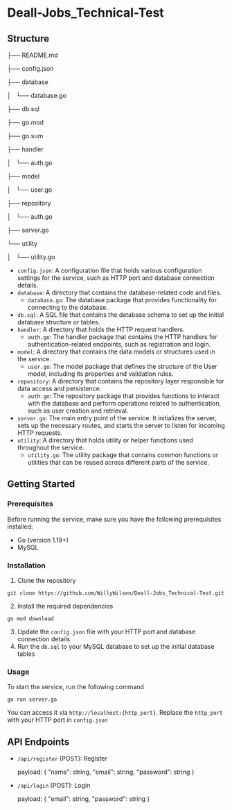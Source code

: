 # Deall-Jobs_Technical-Test

## Structure

├── README.md

├── config.json

├── database

│   └── database.go

├── db.sql

├── go.mod

├── go.sum

├── handler

│   └── auth.go

├── model

│   └── user.go

├── repository

│   └── auth.go

├── server.go

└── utility

│   └── utility.go

- `config.json`: A configuration file that holds various configuration settings for the service, such as HTTP port and database connection details.
- `database`: A directory that contains the database-related code and files.
    - `database.go`: The database package that provides functionality for connecting to the database.
- `db.sql`: A SQL file that contains the database schema to set up the initial database structure or tables.
- `handler`: A directory that holds the HTTP request handlers.
    - `auth.go`: The handler package that contains the HTTP handlers for authentication-related endpoints, such as registration and login.
- `model`: A directory that contains the data models or structures used in the service.
    - `user.go`: The model package that defines the structure of the User model, including its properties and validation rules.
- `repository`: A directory that contains the repository layer responsible for data access and persistence.
    - `auth.go`: The repository package that provides functions to interact with the database and perform operations related to authentication, such as user creation and retrieval.
- `server.go`: The main entry point of the service. It initializes the server, sets up the necessary routes, and starts the server to listen for incoming HTTP requests.
- `utility`: A directory that holds utility or helper functions used throughout the service.
    - `utility.go`: The utility package that contains common functions or utilities that can be reused across different parts of the service.

## Getting Started

### Prerequisites

Before running the service, make sure you have the following prerequisites installed:

- Go (version 1.19+)
- MySQL

### Installation

1. Clone the repository
```
git clone https://github.com/WillyWilsen/Deall-Jobs_Technical-Test.git
```
2. Install the required dependencies
```
go mod download
```
3. Update the `config.json` file with your HTTP port and database connection details
4. Run the `db.sql` to your MySQL database to set up the initial database tables

### Usage

To start the service, run the following command
```
go run server.go
```

You can access it via `http://localhost:{http_port}`. Replace the `http_port` with your HTTP port in `config.json`

## API Endpoints

- `/api/register` (POST): Register

    payload: {
        "name": string,
        "email": string,
        "password": string
    }

- `/api/login` (POST): Login

    payload: {
        "email": string,
        "password": string
    }